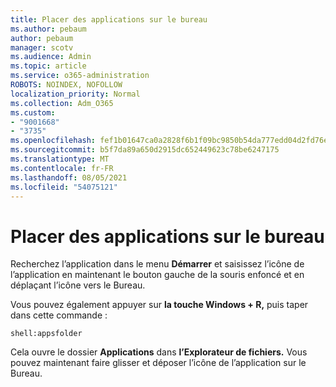 ```yaml
---
title: Placer des applications sur le bureau
ms.author: pebaum
author: pebaum
manager: scotv
ms.audience: Admin
ms.topic: article
ms.service: o365-administration
ROBOTS: NOINDEX, NOFOLLOW
localization_priority: Normal
ms.collection: Adm_O365
ms.custom:
- "9001668"
- "3735"
ms.openlocfilehash: fef1b01647ca0a2828f6b1f09bc9850b54da777edd04d2fd76e6c79579fbefcc
ms.sourcegitcommit: b5f7da89a650d2915dc652449623c78be6247175
ms.translationtype: MT
ms.contentlocale: fr-FR
ms.lasthandoff: 08/05/2021
ms.locfileid: "54075121"
---
```

# <a name="put-apps-on-the-desktop"></a>Placer des applications sur le bureau

Recherchez l’application dans le menu **Démarrer** et saisissez l’icône de l’application en maintenant le bouton gauche de la souris enfoncé et en déplaçant l’icône vers le Bureau.

Vous pouvez également appuyer sur **la touche Windows + R,** puis taper dans cette commande :

`shell:appsfolder`

Cela ouvre le dossier **Applications** dans **l’Explorateur de fichiers.** Vous pouvez maintenant faire glisser et déposer l’icône de l’application sur le Bureau.
